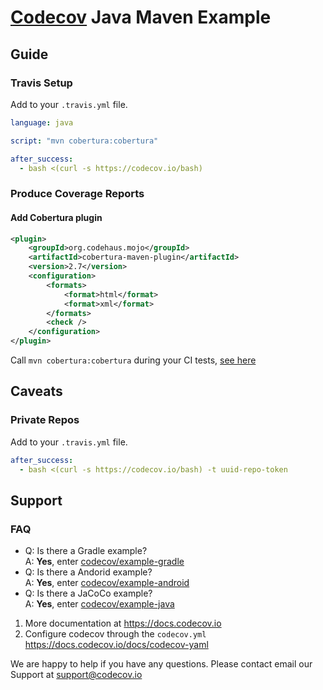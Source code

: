 # [Codecov][1] Java Maven Example
## Guide
### Travis Setup

Add to your `.travis.yml` file.
```yml
language: java

script: "mvn cobertura:cobertura"

after_success:
  - bash <(curl -s https://codecov.io/bash)
```
### Produce Coverage Reports
#### Add Cobertura plugin
```xml
<plugin>
    <groupId>org.codehaus.mojo</groupId>
    <artifactId>cobertura-maven-plugin</artifactId>
    <version>2.7</version>
    <configuration>
        <formats>
            <format>html</format>
            <format>xml</format>
        </formats>
        <check />
    </configuration>
</plugin>
```
Call `mvn cobertura:cobertura` during your CI tests, [see here](https://github.com/codecov/example-java-maven/blob/master/.travis.yml#L4)

## Caveats
### Private Repos
Add to your `.travis.yml` file.
```yml
after_success:
  - bash <(curl -s https://codecov.io/bash) -t uuid-repo-token
```
## Support
### FAQ
- Q: Is there a Gradle example?<br/>A: **Yes**, enter [codecov/example-gradle][2]
- Q: Is there a Andorid example?<br/>A: **Yes**, enter [codecov/example-android][3]
- Q: Is there a JaCoCo example?<br/>A: **Yes**, enter [codecov/example-java][4]

1. More documentation at https://docs.codecov.io
2. Configure codecov through the `codecov.yml`  https://docs.codecov.io/docs/codecov-yaml

We are happy to help if you have any questions. Please contact email our Support at [support@codecov.io](mailto:support@codecov.io)

[1]: https://codecov.io/
[2]: https://github.com/codecov/example-gradle
[3]: https://github.com/codecov/example-android
[4]: https://github.com/codecov/example-java
